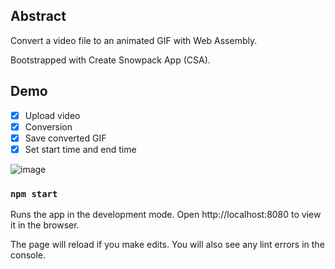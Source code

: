 ## Abstract
Convert a video file to an animated GIF with Web Assembly. 

Bootstrapped with Create Snowpack App (CSA).

## Demo
- [x] Upload video
- [x] Conversion
- [x] Save converted GIF
- [x] Set start time and end time

![image](https://user-images.githubusercontent.com/54564324/113198371-6b6e3100-9298-11eb-862e-c648ae039906.png)

### `npm start`

Runs the app in the development mode.
Open http://localhost:8080 to view it in the browser.

The page will reload if you make edits.
You will also see any lint errors in the console.


